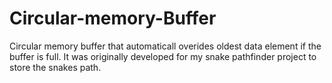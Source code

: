 # Circular-memory-Buffer
Circular memory buffer that automaticall overides oldest data element if the buffer is full. It was originally developed for my snake pathfinder project to store the snakes path.
